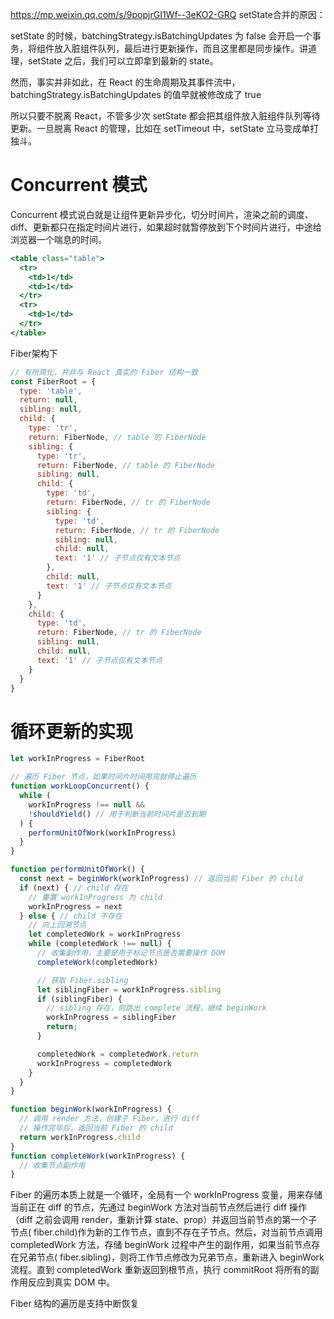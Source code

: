 https://mp.weixin.qq.com/s/9popjrGI1Wf--3eKO2-GRQ
setState合并的原因：

setState 的时候，batchingStrategy.isBatchingUpdates 为 false 会开启一个事务，将组件放入脏组件队列，最后进行更新操作，而且这里都是同步操作。讲道理，setState 之后，我们可以立即拿到最新的 state。

然而，事实并非如此，在 React 的生命周期及其事件流中，batchingStrategy.isBatchingUpdates 的值早就被修改成了 true

所以只要不脱离 React，不管多少次 setState 都会把其组件放入脏组件队列等待更新。一旦脱离 React 的管理，比如在 setTimeout 中，setState 立马变成单打独斗。

# Concurrent 模式

Concurrent 模式说白就是让组件更新异步化，切分时间片，渲染之前的调度、diff、更新都只在指定时间片进行，如果超时就暂停放到下个时间片进行，中途给浏览器一个喘息的时间。



``` jsx
<table class="table">
  <tr>
    <td>1</td>
    <td>1</td>
  </tr>
  <tr>
    <td>1</td>
  </tr>
</table>
```


Fiber架构下

``` jsx
// 有所简化，并非与 React 真实的 Fiber 结构一致
const FiberRoot = {
  type: 'table',
  return: null,
  sibling: null,
  child: {
    type: 'tr',
    return: FiberNode, // table 的 FiberNode
    sibling: {
      type: 'tr',
      return: FiberNode, // table 的 FiberNode
      sibling: null,
      child: {
        type: 'td',
        return: FiberNode, // tr 的 FiberNode
        sibling: {
          type: 'td',
          return: FiberNode, // tr 的 FiberNode
          sibling: null,
          child: null,
          text: '1' // 子节点仅有文本节点
        },
        child: null,
        text: '1' // 子节点仅有文本节点
      }
    },
    child: {
      type: 'td',
      return: FiberNode, // tr 的 FiberNode
      sibling: null,
      child: null,
      text: '1' // 子节点仅有文本节点
    }
  }
}
```

# 循环更新的实现

``` jsx
let workInProgress = FiberRoot

// 遍历 Fiber 节点，如果时间片时间用完就停止遍历
function workLoopConcurrent() {
  while (
    workInProgress !== null &&
    !shouldYield() // 用于判断当前时间片是否到期
  ) {
    performUnitOfWork(workInProgress)
  }
}

function performUnitOfWork() {
  const next = beginWork(workInProgress) // 返回当前 Fiber 的 child
  if (next) { // child 存在
    // 重置 workInProgress 为 child
    workInProgress = next
  } else { // child 不存在
    // 向上回溯节点
    let completedWork = workInProgress
    while (completedWork !== null) {
      // 收集副作用，主要是用于标记节点是否需要操作 DOM
      completeWork(completedWork)

      // 获取 Fiber.sibling
      let siblingFiber = workInProgress.sibling
      if (siblingFiber) {
        // sibling 存在，则跳出 complete 流程，继续 beginWork
        workInProgress = siblingFiber
        return;
      }

      completedWork = completedWork.return
      workInProgress = completedWork
    }
  }
}

function beginWork(workInProgress) {
  // 调用 render 方法，创建子 Fiber，进行 diff
  // 操作完毕后，返回当前 Fiber 的 child
  return workInProgress.child
}
function completeWork(workInProgress) {
  // 收集节点副作用
}

```

Fiber 的遍历本质上就是一个循环，全局有一个 workInProgress 变量，用来存储当前正在 diff 的节点，先通过 beginWork 方法对当前节点然后进行 diff 操作（diff 之前会调用 render，重新计算 state、prop）并返回当前节点的第一个子节点( fiber.child)作为新的工作节点，直到不存在子节点。然后，对当前节点调用 completedWork 方法，存储 beginWork 过程中产生的副作用，如果当前节点存在兄弟节点( fiber.sibling)，则将工作节点修改为兄弟节点，重新进入 beginWork 流程。直到  completedWork 重新返回到根节点，执行 commitRoot 将所有的副作用反应到真实 DOM 中。 


Fiber 结构的遍历是支持中断恢复